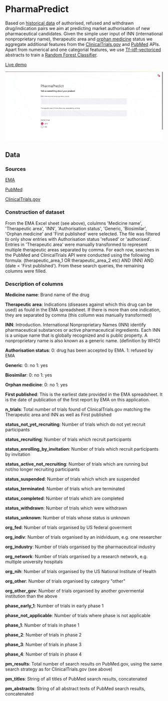 # PharmaPredict
Based on [historical data](https://www.ema.europa.eu/en/medicines/download-medicine-data) of authorised, refused and withdrawn drug/indication pairs we aim at predicting market authorisation of new pharmaceutical candidates. Given the simple user input of INN (international nonproprietary name), therapeutic area and [orphan medicine](https://en.wikipedia.org/wiki/Orphan_drug) status we aggregate additional features from the [ClinicalTrials.gov](https://clinicaltrials.gov/api/) and [PubMed](https://www.ncbi.nlm.nih.gov/home/develop/api/) APIs. Apart from numerical and one categorial features, we use [Tf-idf-vectoriced](https://scikit-learn.org/stable/modules/generated/sklearn.feature_extraction.text.TfidfVectorizer.html) abstracts to train a [Random Forest Classifier](https://scikit-learn.org/stable/modules/generated/sklearn.ensemble.RandomForestClassifier.html?highlight=random%20forest#sklearn.ensemble.RandomForestClassifier).

[Live demo](https://pharmapredict.herokuapp.com/)

![](demo.gif)

## Data
### Sources
[EMA](https://www.ema.europa.eu/en/medicines/download-medicine-data)

[PubMed](https://pubmed.ncbi.nlm.nih.gov/)

[ClinicalTrials.gov](https://clinicaltrials.gov/)

### Construction of dataset
From the EMA Excel sheet (see above), colulmns 'Medicine name', 'Therapeutic area', 'INN', 'Authorisation status', 'Generic, 'Biosimilar', 'Orphan medicine' and 'First published' were selected. The file was filtered to only show entries with Authorisation status 'refused' or 'authorised'.
Entries in 'Therapeutic area' were manually transformed to represent multiple therapeutic areas separated by comma.
For each row, searches in the PubMed and ClinicalTrials API were conducted using the following formula: (therapeutic_area_1 OR therapeutic_area_2 etc) AND (INN) AND (date < 'First published'). From these search queries, the remaining columns were filled.


### Description of columns
**Medicine name**: Brand name of the drug

**Therapeutic area**: Indications (diseases against which this drug can be used) as fould in the EMA spreadsheet. If there is more than one indication, they are separated by comma (this collumn was manually transformed) 

**INN**: Introduction. International Nonproprietary Names (INN) identify pharmaceutical substances or active pharmaceutical ingredients. Each INN is a unique name that is globally recognized and is public property. A nonproprietary name is also known as a generic name. (definition by WHO)

**Authorisation status**: 0: drug has been accepted by EMA. 1: refused by EMA

**Generic**: 0: no 1: yes

**Biosimilar**: 0: no 1: yes

**Orphan medicine**: 0: no 1: yes

**First published**: This is the earliest date provided in the EMA spreadsheet. It is the date of publication of the first report by EMA on this application.

**n_trials**: Total number of trials found of ClinicalTrials.gov matching the Therapeutic area and INN as well as First published

**status_not_yet_recruiting**: Number of trials which do not yet recruit participants

**status_recruiting**: Number of trials which recruit participants

**status_enrolling_by_invitation**: Number of trials which recruit participants by invitation

**status_active_not_recruiting**: Number of trials which are running but not/no longer recruiting participants

**status_suspended**: Number of trials which which are suspended

**status_terminated**: Number of trials which are terminated

**status_completed**: Number of trials which are completed

**status_withdrawn**: Number of trials which were withdrawn

**status_unknown**: Number of trials whose status is unknown

**org_fed**: Number of trials organised by US federal goverment

**org_indiv**: Number of trials organised by an inidviduum, e.g. one researcher

**org_industry**: Number of trials organised by the pharmaceutical industry

**org_network**: Number of trials organised by a research network, e.g. multiple university hospitals

**org_nih**: Number of trials organised by the US National Institute of Health

**org_other**: Number of trials organised by category "other"

**org_other_gov**: Number of trials organised by another govermental institution than the above

**phase_early_1**: Number of trials in early phase 1

**phase_not_applicable**: Number of trials where phase is not applicable

**phase_1**: Number of trials in phase 1

**phase_2**: Number of trials in phase 2

**phase_3**: Number of trials in phase 3

**phase_4**: Number of trials in phase 4

**pm_results**: Total number of search results on PubMed.gov, using the same search strategy as for ClinicalTrials.gov (see above)

**pm_titles**: String of all titles of PubMed search results, concatenated

**pm_abstracts**: String of all abstract texts of PubMed search results, concatenated
